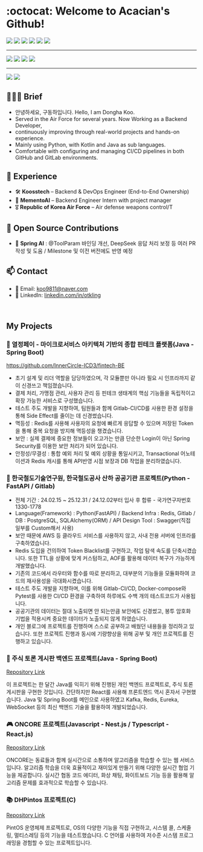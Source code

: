 # :octocat:  **Welcome to Acacian's Github!**

<img src="https://img.shields.io/badge/Python-3776AB?style=flat-square&logo=python&logoColor=white"/> <img src="https://img.shields.io/badge/Java-007396?style=flat-square&logo=java&logoColor=white"/> <img src="https://img.shields.io/badge/Spring-6DB33F?style=flat-square&logo=Spring&logoColor=white"/> <img src="https://img.shields.io/badge/Redis-DC382D?style=flat-square&logo=redis&logoColor=white"/> <img src="https://img.shields.io/badge/Apache%20Kafka-231F20?style=flat-square&logo=apache-kafka&logoColor=white"/> <img src="https://img.shields.io/badge/Docker-2496ED?style=flat-square&logo=docker&logoColor=white"/>


---

<img src="https://img.shields.io/badge/MySQL-4479A1?style=flat-square&logo=MySQL&logoColor=white"/> <img src="https://img.shields.io/badge/MongoDB-47A248?style=flat-square&logo=MongoDB&logoColor=white"/> <img src="https://img.shields.io/badge/PostgreSQL-4169E1?style=flat-square&logo=PostgreSQL&logoColor=white"/> <img src="https://img.shields.io/badge/JPA-6DB33F?style=flat-square&logo=hibernate&logoColor=white"/>

---

<img src="https://img.shields.io/badge/VSCode-007ACC?style=flat-square&logo=visual-studio-code&logoColor=white"/> <img src="https://img.shields.io/badge/IntelliJ%20IDEA-000000?style=flat-square&logo=intellij-idea&logoColor=white"/>

## 💁🏻‍♂️ Brief
- 안녕하세요, 구동하입니다. Hello, I am Dongha Koo.
- Served in the Air Force for several years. Now Working as a Backend Developer,
- continuously improving through real-world projects and hands-on experience.
- Mainly using Python, with Kotlin and Java as sub languages.
- Comfortable with configuring and managing CI/CD pipelines in both GitHub and GitLab environments.

## 💼 Experience
- 🛠️ **Koosstech** – Backend & DevOps Engineer (End-to-End Ownership)
- 🧠 **MementoAI** – Backend Engineer Intern with project manager
- 🎖️ **Republic of Korea Air Force** – Air defense weapons control/T

## 🌱 Open Source Contributions
- 🧩 **Spring AI** : @ToolParam 바인딩 개선, DeepSeek 응답 처리 보정 등 여러 PR 작성 및 도움 / Milestone 및 이전 버전에도 반영 예정

## 📫 Contact
- 📧 Email: [koo9811@naver.com](mailto:koo9811@naver.com)
- 💼 LinkedIn: [linkedin.com/in/otkling](https://www.linkedin.com/in/otkling/)

<br>

## My Projects
### 📝 열정페이 - 마이크로서비스 아키텍처 기반의 종합 핀테크 플랫폼(Java - Spring Boot)
https://github.com/InnerCircle-ICD3/fintech-BE
- 초기 설계 및 리더 역할을 담당하였으며, 각 모듈뿐만 아니라 필요 시 인프라까지 같이 신경쓰고 책임졌습니다.
- 결제 처리, 가맹점 관리, 사용자 관리 등 핀테크 생태계의 핵심 기능들을 독립적이고 확장 가능한 서비스로 구성했습니다.
- 테스트 주도 개발을 지향하여, 팀원들과 함께 Gitlab-CI/CD를 사용한 환경 설정을 통해 Side Effect를 줄이는 데 신경썼습니다.
- 멱등성 : Redis를 사용해 사용자의 요청에 빠르게 응답할 수 있으며 저장된 Token을 통해 중복 요청을 방지해 멱등성을 챙겼습니다.
- 보안 : 실제 결제에 중요한 정보들이 오고가는 만큼 단순한 Login이 아닌 Spring Security를 이용한 보안 처리가 되어 있습니다.
- 안정성/무결성 : 통합 예외 처리 및 예외 상황을 통일시키고, Transactional 어노테이션과 Redis 캐시를 통해 API반영 시점 보장과 DB 작업을 분리하였습니다.

### 🚆 한국철도기술연구원, 한국철도공사 산하 공공기관 프로젝트(Python - FastAPI / Gitlab)
- 전체 기간 : 24.02.15 ~ 25.12.31 / 24.12.02부터 입사 후 합류 - 국가연구자번호 1330-1778
- Language(Framework) : Python(FastAPI) / Backend Infra : Redis, Gitlab / DB : PostgreSQL, SQLAlchemy(ORM) / API Design Tool : Swagger(직접 일부를 Custom해서 사용)
- 보안 때문에 AWS 등 클라우드 서비스를 사용하지 않고, 사내 전용 서버에 인프라를 구축하였습니다.
- Redis 도입을 건의하여 Token Blacklist를 구현하고, 작업 탐색 속도를 단축시켰습니다. 또한 TTL을 상황에 맞게 커스텀하고, AOF를 활용해 데이터 복구가 가능하게 개발했습니다.
- 기존의 코드에서 라우터와 함수를 따로 분리하고, 대부분의 기능들을 모듈화하여 코드의 재사용성을 극대화시켰습니다.
- 테스트 주도 개발을 지향하며, 이를 위해 Gitlab-CI/CD, Docker-compose와 Pytest를 사용한 CI/CD 환경을 구축하여 하루에도 수백 개의 테스트코드가 사용됩니다.
- 공공기관의 데이터는 절대 노출되면 안 되는만큼 보안에도 신경썼고, 봉투 암호화 기법을 적용시켜 중요한 데이터가 노출되지 않게 하였습니다.
- 개인 블로그에 프로젝트를 진행하며 스스로 공부하고 배웠던 내용들을 정리하고 있습니다. 또한 프로젝트 진행과 동시에 기량향상을 위해 공부 및 개인 프로젝트를 진행하고 있습니다.

### 📝 주식 토론 게시판 백엔드 프로젝트(Java - Spring Boot)
[Repository Link](https://github.com/Acacian/Stock)

이 프로젝트는 한 달간 Java를 익히기 위해 진행된 개인 백엔드 프로젝트로, 주식 토론 게시판을 구현한 것입니다. 간단하지만 React를 사용해 프론트엔드 역시 혼자서 구현했습니다. Java 및 Spring Boot를 메인으로 사용하였고 Kafka, Redis, Eureka, WebSocket 등의 최신 백엔드 기술을 활용하여 개발되었습니다.

### 🎮 ONCORE 프로젝트(Javascript - Nest.js / Typescript - React.js)
[Repository Link](https://github.com/Acacian/ONCORE)

ONCORE는 동료들과 함께 실시간으로 소통하며 알고리즘을 학습할 수 있는 웹 서비스입니다. 알고리즘 학습을 더욱 효율적이고 재미있게 만들기 위해 다양한 실시간 협업 기능을 제공합니다. 실시간 협동 코드 에디터, 화상 채팅, 화이트보드 기능 등을 활용해 알고리즘 문제를 효과적으로 학습할 수 있습니다.

### 📚 DHPintos 프로젝트(C)
[Repository Link](https://github.com/Acacian/DHPintos)

PintOS 운영체제 프로젝트로, OS의 다양한 기능을 직접 구현하고, 시스템 콜, 스케줄링, 멀티스레딩 등의 기능을 테스트했습니다. C 언어를 사용하여 저수준 시스템 프로그래밍을 경험할 수 있는 프로젝트입니다.
